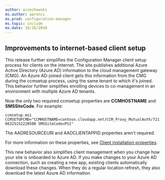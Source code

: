 ```yaml
---
author: aczechowski
ms.author: aaroncz
ms.prod: configuration-manager
ms.topic: include
ms.date: 10/16/2018
---
```


## <a name="bkmk_cmg"></a> Improvements to internet-based client setup
<!--1359181-->

This release further simplifies the Configuration Manager client setup process for clients on the internet. The site publishes additional Azure Active Directory (Azure AD) information to the cloud management gateway (CMG). An Azure AD-joined client gets this information from the CMG during the ccmsetup process, using the same tenant to which it's joined. This behavior further simplifies enrolling devices to co-management in an environment with multiple Azure AD tenants. 

Now the only two required ccmsetup properties are **CCMHOSTNAME** and **SMSSiteCode**. For example:

`ccmsetup.msi CCMSETUPCMD="CCMHOSTNAME=contoso.cloudapp.net/CCM_Proxy_MutualAuth/72186325152220500 SMSSiteCode=PS1"`

The AADRESOURCEURI and AADCLIENTAPPID properties aren't required.

For more information on these properties, see [Client installation properties](/sccm/core/clients/deploy/about-client-installation-properties).

This new behavior also simplifies client management when you change how your site is onboarded to Azure AD. If you make changes to your Azure AD connection, such as creating a new app, existing clients automatically download these changes. When they do a regular location refresh, they also download the latest Azure AD information.


